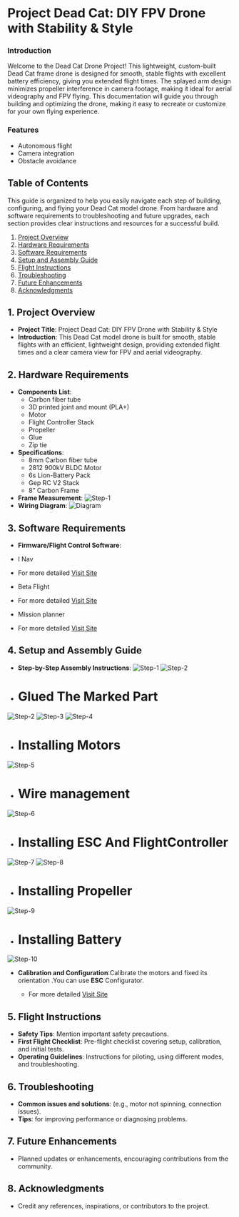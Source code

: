 # Project Dead Cat: DIY FPV Drone with Stability & Style

### Introduction
Welcome to the Dead Cat Drone Project! This lightweight, custom-built Dead Cat frame drone is designed for smooth, stable flights with excellent battery efficiency, giving you extended flight times. The splayed arm design minimizes propeller interference in camera footage, making it ideal for aerial videography and FPV flying. This documentation will guide you through building and optimizing the drone, making it easy to recreate or customize for your own flying experience.

### Features
- Autonomous flight
- Camera integration
- Obstacle avoidance

## Table of Contents
This guide is organized to help you easily navigate each step of building, configuring, and flying your Dead Cat model drone. From hardware and software requirements to troubleshooting and future upgrades, each section provides clear instructions and resources for a successful build.

1. [Project Overview](#project-overview)
2. [Hardware Requirements](#hardware-requirements)
3. [Software Requirements](#software-requirements)
4. [Setup and Assembly Guide](#setup-and-assembly-guide)
5. [Flight Instructions](#flight-instructions)
6. [Troubleshooting](#troubleshooting)
7. [Future Enhancements](#future-enhancements)
8. [Acknowledgments](#acknowledgments)

## 1. Project Overview

- **Project Title**: Project Dead Cat: DIY FPV Drone with Stability & Style
- **Introduction**: This Dead Cat model drone is built for smooth, stable flights with an efficient, lightweight design, providing extended flight times and a clear camera view for FPV and aerial videography.
## 2. Hardware Requirements

- **Components List**: 
   - Carbon fiber tube
   - 3D printed joint and mount (PLA+)
   - Motor
   - Flight Controller Stack
   - Propeller
   - Glue
   - Zip tie
- **Specifications**:
   - 8mm Carbon fiber tube
   - 2812 900kV BLDC Motor
   - 6s Lion-Battery Pack
   - Gep RC V2 Stack
   - 8” Carbon Frame
- **Frame Measurement**:
 ![Step-1](/Frame_Measurement.jpg)
- **Wiring Diagram**:
 ![Diagram](/Diagram.jpg)

## 3. Software Requirements

- **Firmware/Flight Control Software**:
- I Nav

- For more detailed
  [Visit Site](https://github.com/inavflight/inav/releases)
- Beta Flight
  
- For more detailed
[Visit Site](https://betaflight.com/)

- Mission planner

- For more detailed
[Visit Site](https://ardupilot.org/planner/)

## 4. Setup and Assembly Guide

- **Step-by-Step Assembly Instructions**:
 ![Step-1](/Dead_1.jpg)
 ![Step-2](/Dead_2.jpg)
- # Glued The Marked Part
 ![Step-2](/Frame_Glue.jpg)
 ![Step-3](/Dead_3.jpg)
 ![Step-4](/Dead_4.jpg)
- # Installing  Motors
 ![Step-5](/Dead_5.jpg)
- # Wire management
 ![Step-6](/Dead_6.jpg)
- # Installing ESC And FlightController
 ![Step-7](/Dead_7.jpg)
 ![Step-8](/Dead_8.jpg)
- # Installing  Propeller
 ![Step-9](/Dead_9jpg)
- # Installing Battery
 ![Step-10](/Dead_10.jpg)
 
- **Calibration and Configuration**:Calibrate the motors and fixed its orientation .You can use **ESC** Configurator.

  - For more detailed
[Visit Site](https://esc-configurator.com/)
  

## 5. Flight Instructions

- **Safety Tips**: Mention important safety precautions.
- **First Flight Checklist**: Pre-flight checklist covering setup, calibration, and initial tests.
- **Operating Guidelines**: Instructions for piloting, using different modes, and troubleshooting.

## 6. Troubleshooting

- **Common issues and solutions**: (e.g., motor not spinning, connection issues).
- **Tips**: for improving performance or diagnosing problems.

## 7. Future Enhancements

- Planned updates or enhancements, encouraging contributions from the community.

## 8. Acknowledgments

- Credit any references, inspirations, or contributors to the project.
